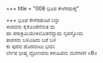 +++
title = "008 ಭೂಪ ಕೇಳೆರಡುಣ್ಟೆ"

+++
ಭೂಪ ಕೇಳೆರಡುಂಟೆ ನಿನ್ನಾ  
ಳಾಪವನು ಕೈಕೊಂಡೆನೆನುತ ಮ  
ಹಾ ಪರಾಕ್ರಮಿಯೇಳಲೊಡನೆದ್ದುದು ನೃಪಸ್ತೋಮ   
ತಾಪಸರು ಬಳಿವಿಡಿದು ಬರೆ ಬಳಿ  
ಕಾ ಪುರವ ಹೊರವಂಟು ಭವನಿ       
ರ್ಲೇಪ ಭೀಷ್ಮ ದ್ರೋಣರನು ಕಳುಹಿದನು ಮನೆಗಳಿಗೆ      ॥8॥